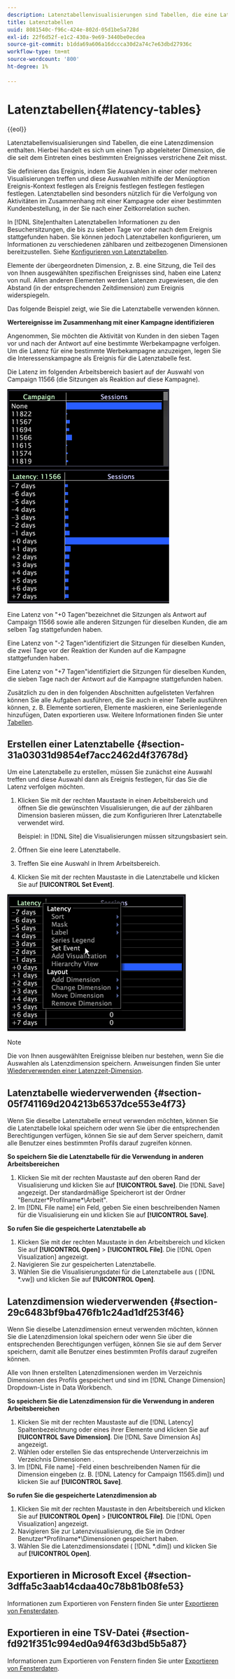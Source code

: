 ```yaml
---
description: Latenztabellenvisualisierungen sind Tabellen, die eine Latenzdimension enthalten. Hierbei handelt es sich um einen Typ abgeleiteter Dimension, die die seit dem Eintreten eines bestimmten Ereignisses verstrichene Zeit misst.
title: Latenztabellen
uuid: 8081540c-f96c-424e-802d-05d1be5a728d
exl-id: 22f6d52f-e1c2-430a-9e69-3440be0ecdea
source-git-commit: b1dda69a606a16dccca30d2a74c7e63dbd27936c
workflow-type: tm+mt
source-wordcount: '800'
ht-degree: 1%

---
```


# Latenztabellen{#latency-tables}

{{eol}}

Latenztabellenvisualisierungen sind Tabellen, die eine Latenzdimension enthalten. Hierbei handelt es sich um einen Typ abgeleiteter Dimension, die die seit dem Eintreten eines bestimmten Ereignisses verstrichene Zeit misst.

Sie definieren das Ereignis, indem Sie Auswahlen in einer oder mehreren Visualisierungen treffen und diese Auswahlen mithilfe der Menüoption Ereignis-Kontext festlegen als Ereignis festlegen festlegen festlegen festlegen. Latenztabellen sind besonders nützlich für die Verfolgung von Aktivitäten im Zusammenhang mit einer Kampagne oder einer bestimmten Kundenbestellung, in der Sie nach einer Zeitkorrelation suchen.

In [!DNL Site]enthalten Latenztabellen Informationen zu den Besuchersitzungen, die bis zu sieben Tage vor oder nach dem Ereignis stattgefunden haben. Sie können jedoch Latenztabellen konfigurieren, um Informationen zu verschiedenen zählbaren und zeitbezogenen Dimensionen bereitzustellen. Siehe [Konfigurieren von Latenztabellen](../../../home/c-get-started/c-intf-anlys-ftrs/c-config-ltcy-tbls/c-config-ltcy-tbls.md#concept-7175c3defec64556994f0dfcccb7d15c).

Elemente der übergeordneten Dimension, z. B. eine Sitzung, die Teil des von Ihnen ausgewählten spezifischen Ereignisses sind, haben eine Latenz von null. Allen anderen Elementen werden Latenzen zugewiesen, die den Abstand (in der entsprechenden Zeitdimension) zum Ereignis widerspiegeln.

Das folgende Beispiel zeigt, wie Sie die Latenztabelle verwenden können.

**Wertereignisse im Zusammenhang mit einer Kampagne identifizieren**

Angenommen, Sie möchten die Aktivität von Kunden in den sieben Tagen vor und nach der Antwort auf eine bestimmte Werbekampagne verfolgen. Um die Latenz für eine bestimmte Werbekampagne anzuzeigen, legen Sie die Interessenskampagne als Ereignis für die Latenztabelle fest.

Die Latenz im folgenden Arbeitsbereich basiert auf der Auswahl von Campaign 11566 (die Sitzungen als Reaktion auf diese Kampagne).

![](assets/vis_Latency.png)

Eine Latenz von &quot;+0 Tagen&quot;bezeichnet die Sitzungen als Antwort auf Campaign 11566 sowie alle anderen Sitzungen für dieselben Kunden, die am selben Tag stattgefunden haben.

Eine Latenz von &quot;-2 Tagen&quot;identifiziert die Sitzungen für dieselben Kunden, die zwei Tage vor der Reaktion der Kunden auf die Kampagne stattgefunden haben.

Eine Latenz von &quot;+7 Tagen&quot;identifiziert die Sitzungen für dieselben Kunden, die sieben Tage nach der Antwort auf die Kampagne stattgefunden haben.

Zusätzlich zu den in den folgenden Abschnitten aufgelisteten Verfahren können Sie alle Aufgaben ausführen, die Sie auch in einer Tabelle ausführen können, z. B. Elemente sortieren, Elemente maskieren, eine Serienlegende hinzufügen, Daten exportieren usw. Weitere Informationen finden Sie unter [Tabellen](../../../home/c-get-started/c-analysis-vis/c-tables/c-tables.md#concept-c632cb8ad9724f90ac5c294d52ae667f).

## Erstellen einer Latenztabelle {#section-31a03031d9854ef7acc2462d4f37678d}

Um eine Latenztabelle zu erstellen, müssen Sie zunächst eine Auswahl treffen und diese Auswahl dann als Ereignis festlegen, für das Sie die Latenz verfolgen möchten.

1. Klicken Sie mit der rechten Maustaste in einen Arbeitsbereich und öffnen Sie die gewünschten Visualisierungen, die auf der zählbaren Dimension basieren müssen, die zum Konfigurieren Ihrer Latenztabelle verwendet wird.

   Beispiel: in [!DNL Site] die Visualisierungen müssen sitzungsbasiert sein.

1. Öffnen Sie eine leere Latenztabelle.
1. Treffen Sie eine Auswahl in Ihrem Arbeitsbereich.
1. Klicken Sie mit der rechten Maustaste in die Latenztabelle und klicken Sie auf **[!UICONTROL Set Event]**.

![](assets/vis_Latency_SetEvent.png)

>[!NOTE]
>
>Die von Ihnen ausgewählten Ereignisse bleiben nur bestehen, wenn Sie die Auswahlen als Latenzdimension speichern. Anweisungen finden Sie unter [Wiederverwenden einer Latenzzeit-Dimension](../../../home/c-get-started/c-analysis-vis/c-lat-tbls.md#section-29c6483bf9ba476fb1c24ad1df253f46).

## Latenztabelle wiederverwenden {#section-05f741169d204213b6537dce553e4f73}

Wenn Sie dieselbe Latenztabelle erneut verwenden möchten, können Sie die Latenztabelle lokal speichern oder wenn Sie über die entsprechenden Berechtigungen verfügen, können Sie sie auf dem Server speichern, damit alle Benutzer eines bestimmten Profils darauf zugreifen können.

**So speichern Sie die Latenztabelle für die Verwendung in anderen Arbeitsbereichen**

1. Klicken Sie mit der rechten Maustaste auf den oberen Rand der Visualisierung und klicken Sie auf **[!UICONTROL Save]**. Die [!DNL Save] angezeigt. Der standardmäßige Speicherort ist der Ordner &quot;Benutzer\*Profilname*\Arbeit&quot;.
1. Im [!DNL File name] ein Feld, geben Sie einen beschreibenden Namen für die Visualisierung ein und klicken Sie auf **[!UICONTROL Save]**.

**So rufen Sie die gespeicherte Latenztabelle ab**

1. Klicken Sie mit der rechten Maustaste in den Arbeitsbereich und klicken Sie auf **[!UICONTROL Open]** > **[!UICONTROL File]**. Die [!DNL Open Visualization] angezeigt.
1. Navigieren Sie zur gespeicherten Latenztabelle.
1. Wählen Sie die Visualisierungsdatei für die Latenztabelle aus ( [!DNL *.vw]) und klicken Sie auf **[!UICONTROL Open]**.

## Latenzdimension wiederverwenden {#section-29c6483bf9ba476fb1c24ad1df253f46}

Wenn Sie dieselbe Latenzdimension erneut verwenden möchten, können Sie die Latenzdimension lokal speichern oder wenn Sie über die entsprechenden Berechtigungen verfügen, können Sie sie auf dem Server speichern, damit alle Benutzer eines bestimmten Profils darauf zugreifen können.

Alle von Ihnen erstellten Latenzdimensionen werden im Verzeichnis Dimensionen des Profils gespeichert und sind im [!DNL Change Dimension] Dropdown-Liste in Data Workbench.

**So speichern Sie die Latenzdimension für die Verwendung in anderen Arbeitsbereichen**

1. Klicken Sie mit der rechten Maustaste auf die [!DNL Latency] Spaltenbezeichnung oder eines ihrer Elemente und klicken Sie auf **[!UICONTROL Save Dimension]**. Die [!DNL Save Dimension As] angezeigt.
1. Wählen oder erstellen Sie das entsprechende Unterverzeichnis im Verzeichnis Dimensionen .
1. Im [!DNL File name] -Feld einen beschreibenden Namen für die Dimension eingeben (z. B. [!DNL Latency for Campaign 11565.dim]) und klicken Sie auf **[!UICONTROL Save]**.

**So rufen Sie die gespeicherte Latenzdimension ab**

1. Klicken Sie mit der rechten Maustaste in den Arbeitsbereich und klicken Sie auf **[!UICONTROL Open]** > **[!UICONTROL File]**. Die [!DNL Open Visualization] angezeigt.
1. Navigieren Sie zur Latenzvisualisierung, die Sie im Ordner Benutzer\*Profilname*\Dimensionen gespeichert haben.
1. Wählen Sie die Latenzdimensionsdatei ( [!DNL *.dim]) und klicken Sie auf **[!UICONTROL Open]**.

## Exportieren in Microsoft Excel {#section-3dffa5c3aab14cdaa40c78b81b08fe53}

Informationen zum Exportieren von Fenstern finden Sie unter [Exportieren von Fensterdaten](../../../home/c-get-started/c-wk-win-wksp/c-exp-win-data.md#concept-8df61d64ed434cc5a499023c44197349).

## Exportieren in eine TSV-Datei {#section-fd921f351c994ed0a94f63d3bd5b5a87}

Informationen zum Exportieren von Fenstern finden Sie unter [Exportieren von Fensterdaten](../../../home/c-get-started/c-wk-win-wksp/c-exp-win-data.md#concept-8df61d64ed434cc5a499023c44197349).
